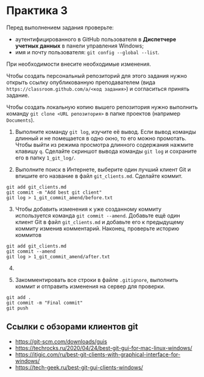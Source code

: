 # Практика 3

Перед выполнением задания проверьте:

* аутентифицированного в GitHub пользователя в **Диспетчере учетных данных** в панели управления Windows;
* имя и почту пользователя: `git config --global --list`.

При необходимости внесите необходимые изменения.

Чтобы создать персональный репозиторий для этого задания нужно открыть ссылку опубликованную преподавателем (вида `https://classroom.github.com/a/<код задания>`) и согласиться принять задание.

Чтобы создать локальную копию вышего репозитория нужно выполнить команду `git clone <URL репозитория>` в папке проектов (например `Documents`).

1. Выполните команду `git log`, изучите её вывод. Если вывод команды длинный и не помещается в одно окно, то его можно промотать. Чтобы выйти из режима просмотра длинного содержания нажмите клавишу `q`. Сделайте скриншот вывода команды `git log` и сохраните его в папку `1_git_log/`.

2. Выполните поиск в Интернете, выберите один лучший клиент Git и впишите его название в файл `git_clients.md`. Сделайте коммит.

```
git add git_clients.md
git commit -m "Add best git client"
git log > 1_git_commit_amend/before.txt
```

3. Чтобы добавить изменения к уже созданному коммиту используется команда `git commit --amend`. Добавьте ещё один клиент Git в файл `git_clients.md` и добавьте его к предыдущему коммиту изменив комментарий. Наконец, проверьте историю коммитов

```
git add git_clients.md
git commit --amend
git log > 1_git_commit_amend/after.txt
```

4. 




5. Закомментировать все строки в файле `.gitignore`, выполнить коммит и отправить изменения на сервер для проверки.

```
git add .
git commit -m "Final commit"
git push
```

## Ссылки с обзорами клиентов git

* https://git-scm.com/downloads/guis
* https://techrocks.ru/2020/04/24/best-git-gui-for-mac-linux-windows/
* https://itigic.com/ru/best-git-clients-with-graphical-interface-for-windows/
* https://tech-geek.ru/best-git-gui-clients-windows/
